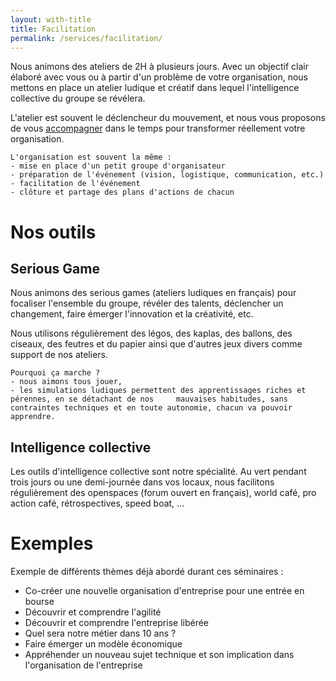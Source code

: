 ```yaml
---
layout: with-title
title: Facilitation
permalink: /services/facilitation/
---
```


Nous animons des ateliers de 2H à plusieurs jours.
Avec un objectif clair élaboré avec vous ou à partir d'un problème de votre organisation, nous mettons en place un atelier ludique et créatif dans lequel l'intelligence collective du groupe se révélera.

L'atelier est souvent le déclencheur du mouvement, et nous vous proposons de vous [accompagner](/services/coaching) dans le temps pour transformer réellement votre organisation.

    L'organisation est souvent la même :
    - mise en place d'un petit groupe d'organisateur
    - préparation de l'événement (vision, logistique, communication, etc.)
    - facilitation de l'événement
    - clôture et partage des plans d'actions de chacun

# Nos outils

## Serious Game

Nous animons des serious games (ateliers ludiques en français) pour focaliser l'ensemble du groupe, révéler des talents, déclencher un changement, faire émerger l'innovation et la créativité, etc.

Nous utilisons régulièrement des légos, des kaplas, des ballons, des ciseaux, des feutres et du papier ainsi que d'autres jeux divers comme support de nos ateliers.

    Pourquoi ça marche ?
    - nous aimons tous jouer,
    - les simulations ludiques permettent des apprentissages riches et pérennes, en se détachant de nos     mauvaises habitudes, sans contraintes techniques et en toute autonomie, chacun va pouvoir apprendre.

## Intelligence collective

Les outils d'intelligence collective sont notre spécialité. Au vert pendant trois jours ou une demi-journée dans vos locaux, nous facilitons régulièrement des openspaces (forum ouvert en français), world café, pro action café, rétrospectives, speed boat, ...

# Exemples

Exemple de différents thèmes déjà abordé durant ces séminaires :

- Co-créer une nouvelle organisation d'entreprise pour une entrée en bourse
- Découvrir et comprendre l'agilité
- Découvrir et comprendre l'entreprise libérée
- Quel sera notre métier dans 10 ans ?
- Faire émerger un modèle économique
- Appréhender un nouveau sujet technique et son implication dans l'organisation de l'entreprise
